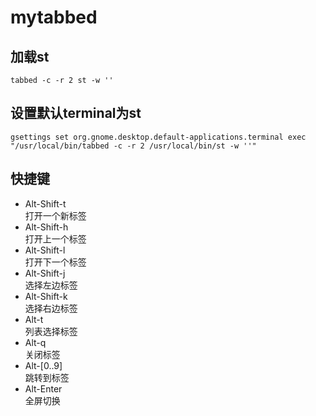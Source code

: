 # mytabbed

## 加载st
`tabbed -c -r 2 st -w ''`

## 设置默认terminal为st
`gsettings set org.gnome.desktop.default-applications.terminal exec "/usr/local/bin/tabbed -c -r 2 /usr/local/bin/st -w ''"`

## 快捷键
- Alt-Shift-t  
	打开一个新标签
- Alt-Shift-h  
	打开上一个标签
- Alt-Shift-l  
    打开下一个标签
- Alt-Shift-j  
	选择左边标签
- Alt-Shift-k  
	选择右边标签
- Alt-t  
	列表选择标签
- Alt-q  
	关闭标签
- Alt-[0..9]  
	跳转到标签
- Alt-Enter  
	全屏切换

